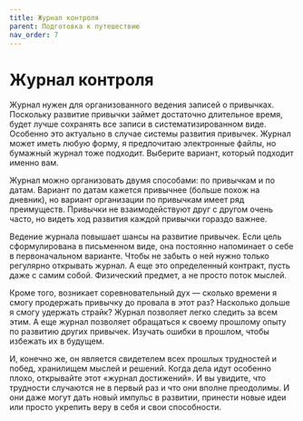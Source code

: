 ```yaml
---
title: Журнал контроля
parent: Подготовка к путешествию
nav_order: 7
---
```


# Журнал контроля

Журнал нужен для организованного ведения записей о
привычках. Поскольку развитие привычки займет достаточно длительное
время, будет лучше сохранять все записи в систематизированном
виде. Особенно это актуально в случае системы развития
привычек. Журнал может иметь любую форму, я предпочитаю электронные
файлы, но бумажный журнал тоже подходит. Выберите вариант, который
подходит именно вам.

Журнал можно организовать двумя способами: по привычкам и по
датам. Вариант по датам кажется привычнее (больше похож на дневник),
но вариант организации по привычкам имеет ряд преимуществ. Привычки не
взаимодействуют друг с другом очень часто, но видеть ход развития
каждой привычки гораздо важнее.

Ведение журнала повышает шансы на развитие привычек. Если цель
сформулирована в письменном виде, она постоянно напоминает о себе в
первоначальном варианте. Чтобы не забыть о ней нужно только регулярно
открывать журнал. А еще это определенный контракт, пусть даже с самим
собой. Физический предмет, а не просто поток мыслей.

Кроме того, возникает соревновательный дух — сколько времени я смогу
продержать привычку до провала в этот раз? Насколько дольше я смогу
удержать страйк? Журнал позволяет легко следить за всем этим. А еще
журнал позволяет обращаться к своему прошлому опыту по развитию других
привычек. Изучать ошибки в прошлом, чтобы избежать их в будущем.

И, конечно же, он является свидетелем всех прошлых трудностей и побед,
хранилищем мыслей и решений. Когда дела идут особенно плохо,
открывайте этот «журнал достижений». И вы увидите, что трудности
случаются не в первый раз и что они вполне преодолимы. И они даже
могут дать новый импульс в развитии, принести новые идеи или просто
укрепить веру в себя и свои способности.
